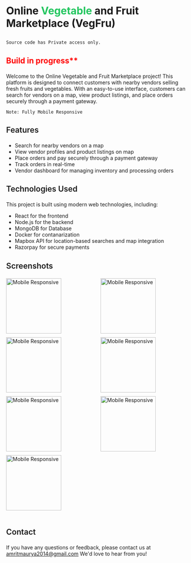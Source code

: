 <style>
.red-text {
    color: red;
}
.heading {
  font-weight : 700
}
.headingTwo {
  font-weight : 600
}
.green {
  color :rgb(34 197 94); 
}
</style>

# <p class="heading">Online <span class="green">Vegetable</span> and Fruit Marketplace (VegFru)</p> 


``` 
Source code has Private access only.
```


## <p class="red-text">**Build in progress**** </p> 



Welcome to the Online Vegetable and Fruit Marketplace project! This platform is designed to connect customers with nearby vendors selling fresh fruits and vegetables. With an easy-to-use interface, customers can search for vendors on a map, view product listings, and place orders securely through a payment gateway.

```
Note: Fully Mobile Responsive
```

## <p class="headingTwo">Features</p>

- Search for nearby vendors on a map
- View vendor profiles and product listings on map
- Place orders and pay securely through a payment gateway
- Track orders in real-time
- Vendor dashboard for managing inventory and processing orders

## <p class="headingTwo">Technologies Used</p>

This project is built using modern web technologies, including:

- React for the frontend
- Node.js for the backend
- MongoDB for Database
- Docker for contanarization
- Mapbox API for location-based searches and map integration
- Razorpay for secure payments

## <p class="headingTwo">Screenshots</p>

<div style="display: grid; grid-template-columns: repeat(2, 1fr); gap: 10px;">
  <img height="150" src="https://res.cloudinary.com/amritrajmaurya/image/upload/v1681939802/Screenshot_2023-04-20_025705_ngbkau.png" alt="Mobile Responsive" >
  <img height="150" src="https://res.cloudinary.com/amritrajmaurya/image/upload/v1683207623/Screenshot_2023-05-04_000200_ozr4z1.png" alt="Mobile Responsive" >
  <img height="150" src="https://res.cloudinary.com/amritrajmaurya/image/upload/v1681939803/Screenshot_2023-04-20_025643_sk7zru.png" alt="Mobile Responsive" >
  <img height="150" src="https://res.cloudinary.com/amritrajmaurya/image/upload/v1681939802/Screenshot_2023-04-20_025717_mjhf6k.png" alt="Mobile Responsive" >
  <img height="150" src="https://res.cloudinary.com/amritrajmaurya/image/upload/v1683207622/Screenshot_2023-05-04_000135_m4nl0l.png" alt="Mobile Responsive" >
  <img height="150" src="https://res.cloudinary.com/amritrajmaurya/image/upload/v1682114151/Screenshot_2023-04-22_032216_ibbtbu.png" alt="Mobile Responsive" >
  <img height="150" src="https://res.cloudinary.com/amritrajmaurya/image/upload/v1682114151/Screenshot_2023-04-22_032159_uvthxc.png" alt="Mobile Responsive" >
</div>


<br />

## <p class="headingTwo">Contact</p>

If you have any questions or feedback, please contact us at amritmaurya2014@gmail.com We'd love to hear from you!
